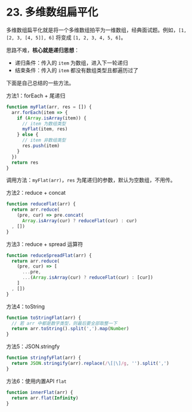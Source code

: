 # 23. 多维数组扁平化

多维数组扁平化就是将一个多维数组拍平为一维数组，经典面试题。例如，`[1, [2, 3, [4, 5]], 6]` 将变成 `[1, 2, 3, 4, 5, 6]`。

思路不难，**核心就是递归思想**：
- 递归条件：传入的 `item` 为数组，进入下一轮递归
- 结束条件：传入的 `item` 都没有数组类型且都遍历过了

下面是自己总结的一些方法。

方法1：forEach + 尾递归
```js
function myFlat(arr, res = []) {
  arr.forEach(item => {
    if (Array.isArray(item)) {
      // item 为数组类型
      myFlat(item, res)
    } else {
      // item 非数组类型
      res.push(item)
    }
  })
  return res
}
```
调用方法：`myFlat(arr)`，`res` 为尾递归的参数，默认为空数组，不用传。

方法2：reduce + concat
```js
function reduceFlat(arr) {
  return arr.reduce(
    (pre, cur) => pre.concat(
      Array.isArray(cur) ? reduceFlat(cur) : cur)
  , [])
}
```

方法3：reduce + spread 运算符
```js
function reduceSpreadFlat(arr) {
  return arr.reduce(
    (pre, cur) => [
      ...pre,
      ...(Array.isArray(cur) ? reduceFlat(cur) : [cur])
    ]
  , [])
}
```

方法4：toString
```js
function toStringFlat(arr) {
  // 若 arr 中都是数字类型，则最后要全部取整一下
  return arr.toString().split(',').map(Number)
}
```

方法5：JSON.stringfy
```js
function stringfyFlat(arr) {
  return JSON.stringify(arr).replace(/\[|\]/g, '').split(',')
}
```

方法6：使用内置API `flat`
```js
function innerFlat(arr) {
  return arr.flat(Infinity)
}
```